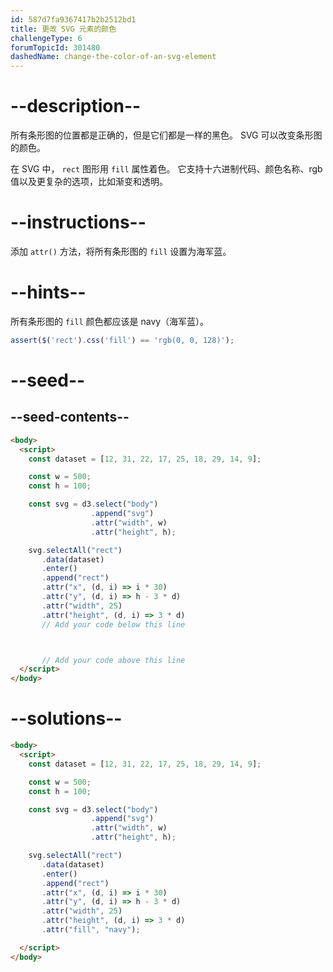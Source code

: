 ```yaml
---
id: 587d7fa9367417b2b2512bd1
title: 更改 SVG 元素的颜色
challengeType: 6
forumTopicId: 301480
dashedName: change-the-color-of-an-svg-element
---
```


# --description--

所有条形图的位置都是正确的，但是它们都是一样的黑色。 SVG 可以改变条形图的颜色。

在 SVG 中， `rect` 图形用 `fill` 属性着色。 它支持十六进制代码、颜色名称、rgb 值以及更复杂的选项，比如渐变和透明。

# --instructions--

添加 `attr()` 方法，将所有条形图的 `fill` 设置为海军蓝。

# --hints--

所有条形图的 `fill` 颜色都应该是 navy（海军蓝）。

```js
assert($('rect').css('fill') == 'rgb(0, 0, 128)');
```

# --seed--

## --seed-contents--

```html
<body>
  <script>
    const dataset = [12, 31, 22, 17, 25, 18, 29, 14, 9];

    const w = 500;
    const h = 100;

    const svg = d3.select("body")
                  .append("svg")
                  .attr("width", w)
                  .attr("height", h);

    svg.selectAll("rect")
       .data(dataset)
       .enter()
       .append("rect")
       .attr("x", (d, i) => i * 30)
       .attr("y", (d, i) => h - 3 * d)
       .attr("width", 25)
       .attr("height", (d, i) => 3 * d)
       // Add your code below this line



       // Add your code above this line
  </script>
</body>
```

# --solutions--

```html
<body>
  <script>
    const dataset = [12, 31, 22, 17, 25, 18, 29, 14, 9];

    const w = 500;
    const h = 100;

    const svg = d3.select("body")
                  .append("svg")
                  .attr("width", w)
                  .attr("height", h);

    svg.selectAll("rect")
       .data(dataset)
       .enter()
       .append("rect")
       .attr("x", (d, i) => i * 30)
       .attr("y", (d, i) => h - 3 * d)
       .attr("width", 25)
       .attr("height", (d, i) => 3 * d)
       .attr("fill", "navy");

  </script>
</body>
```
